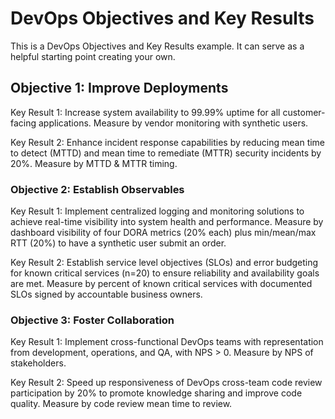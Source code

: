 # DevOps Objectives and Key Results

This is a DevOps Objectives and Key Results example. It can serve as a helpful starting point creating your own.

## Objective 1: Improve Deployments

Key Result 1: Increase system availability to 99.99% uptime for all customer-facing applications. Measure by vendor monitoring with synthetic users.

Key Result 2: Enhance incident response capabilities by reducing mean time to detect (MTTD) and mean time to remediate (MTTR) security incidents by 20%. Measure by MTTD & MTTR timing.

### Objective 2: Establish Observables

Key Result 1: Implement centralized logging and monitoring solutions to achieve real-time visibility into system health and performance. Measure by dashboard visibility of four DORA metrics (20% each) plus min/mean/max RTT (20%) to have a synthetic user submit an order.

Key Result 2: Establish service level objectives (SLOs) and error budgeting for known critical services (n=20) to ensure reliability and availability goals are met. Measure by percent of known critical services with documented SLOs signed by accountable business owners.

### Objective 3: Foster Collaboration

Key Result 1: Implement cross-functional DevOps teams with representation from development, operations, and QA, with NPS > 0. Measure by NPS of stakeholders.

Key Result 2: Speed up responsiveness of DevOps cross-team code review participation by 20% to promote knowledge sharing and improve code quality. Measure by code review mean time to review.
